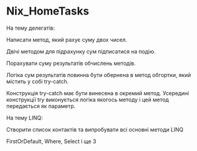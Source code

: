 # Nix_HomeTasks
На тему делегатів:

Написати метод, який рахує суму двох чисел.

Двічі методом для підрахунку сум підписатися на подію.

Порахувати суму результатів обчислень методів.

Логіка сум результатів повинна бути обернена в метод обгортки, який містить у собі try-catch.

Конструкція try-catch має бути винесена в окремий метод. Усередині конструкції try виконується логіка якогось методу і цей метод передається як параметр.

На тему LINQ:

Створити список контактів та випробувати всі основні методи LINQ

FirstOrDefault, Where, Select і ще 3
